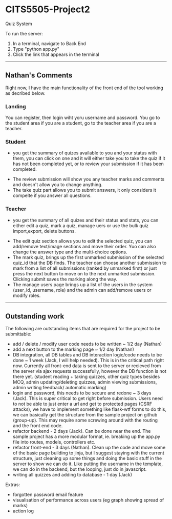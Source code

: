 # CITS5505-Project2
 Quiz System


To run the server: 
1. In a terminal, navigate to Back End
2. Type "python app.py"
3. Click the link that appears in the terminal

---
## Nathan's Comments  
Right now, I have the main functionality of the front end of the tool working as decribed below.  

### Landing  
You can register, then login wiht yoru username and password.  You go to the student area if you are a student, go to the teacher area if you are a teacher.

### Student  

* you get the summary of quizes available to you and your status with them, you can click on one and it will either take you to take the quiz if it has not been completed yet, or to review your submission if it has been completed.
 + The review submission will show you any teacher marks and comments and doesn't allow you to change anything.
 + The take quiz part allows you to submit answers, it only considers it compelte if you answer all questions.

### Teacher  

* you get the summary of all quizes and their status and stats, you can either edit a quiz, mark a quiz, manage uers or use the bulk quiz import,export, delete buttons.
 + The edit quiz section allows you to edit the selected quiz, you can add/remove text/image sections and move their order.  Yuo can also change the answer type and the multi-choice options.
 + The mark quiz, brings up the first unmarked submission of the selected quiz_id that the DB finds.  The teacher can choose another submission to mark from a list of all submissions (ranked by unmarked first) or just press the next button to move on to the next unmarked submission.  Clicking submit saves the marking along the way.
 + The manage users page brings up a list of the users in the system (user_id, username, role) and the admin can add/remove users or modify roles.
 
 ---
 
 ## Outstanding work  
 The following are outstanding items that are required for the project to be submittable:  
 
 * add / delete / modify user code needs to be written ~ 1/2 day (Nathan)
 * add a next button to the marking page ~ 1/2 day (Nathan)
 * DB integration, all DB tables and DB interaction logic/code needs to be done ~ 1 week (Jack, I will help needed).  This is in the critical path right now.  Currently all front-end data is sent to the server or recieved from the server via ajax requests successfully, however the DB function is not there yet.
 (student reading + taking quizzes, other quiz types besides MCQ, admin updating/deleting quizzes, admin viewing submissions, admin writing feedback/ automatic marking)
 * login and password, this needs to be secure and redone ~ 3 days (Jack).  This is super critical to get right before submission.  Users need to not be able to just enter a url and get to protected pages (CSRF attacks), we have to implement something like flask-wtf forms to do this, we can basically get the structure from the sample project on github (group-up).  This may require some screwing around with the routing and the front end code.
 * refactor backend - 2 days  (Jack).  Can be done near the end.  The sample project has a more modular format, ie. breaking up the app.py file into routes, models, controllers etc.
 * refactor front-end - 3 days  (Nathan).  Clean up the code and move some of the basic page building to jinja, but I suggest staying with the current structure, just cleaning up some things and doing the basic stuff in the server to show we can do it.  Like putting the username in the template, we can do in the backend, but the looping, just do in javascript.
 * writing all quizzes and adding to database - 1 day (Jack)
 

Extras:
* forgotten password email feature
* visualisation of performance across users (eg graph showing spread of marks)
* action log
